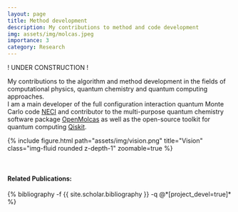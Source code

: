 ```yaml
---
layout: page
title: Method development
description: My contributions to method and code development
img: assets/img/molcas.jpeg
importance: 3
category: Research
---
```


! UNDER CONSTRUCTION ! <br>

<p>
My contributions to the algorithm and method development in the fields of computational physics, quantum chemistry and quantum computing approaches. <br>
I am a main developer of the full configuration interaction quantum Monte Carlo code <a href='https://github.com/ghb24/NECI_STABLE'>NECI</a> and contributor to the multi-purpose quantum chemistry software package <a href='https://gitlab.com/Molcas/OpenMolcas'>OpenMolcas</a> as well as the open-source toolkit for quantum computing <a href='https://qiskit.org/'>Qiskit</a>. 
    
</p>

{% include figure.html path="assets/img/vision.png" title="Vision" class="img-fluid rounded z-depth-1" zoomable=true %}


<br>

<h4>Related Publications: </h4>
<div class="publications">
    {% bibliography -f {{ site.scholar.bibliography }} -q @*[project_devel=true]* %}
</div>

